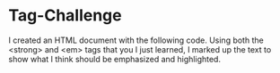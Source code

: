 # Tag-Challenge
I created an HTML document with the following code. Using both the &lt;strong> and &lt;em> tags that you I just learned, I marked up the text to show what I think should be emphasized and highlighted.
